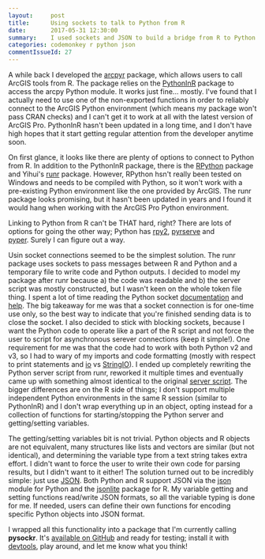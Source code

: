 ```yaml
---
layout:     post
title:      Using sockets to talk to Python from R
date:       2017-05-31 12:30:00
summary:    I used sockets and JSON to build a bridge from R to Python.
categories: codemonkey r python json
commentIssueId: 27
---
```


A while back I developed the [arcpyr](github.com/mkoohafkan/arcpyr) 
package, which allows users to call ArcGIS tools from R. The package relies 
on the [PythonInR](cran.r-project.org/package=PythonInR) package to 
access the arcpy Python module. It works just fine... mostly. I've found 
that I actually need to use one of the non-exported functions in order to
reliably connect to the ArcGIS Python environment (which means my package 
won't pass CRAN checks) and I can't get it to work at all with the latest
version of ArcGIS Pro. PythonInR hasn't been updated in a long time, and
I don't have high hopes that it start getting regular attention from the
developer anytime soon.

On first glance, it looks like there are plenty of options to connect to
Python from R. In addition to the PythonInR package, there is the 
[RPython](cran.r-project.org/package=rPython) package and Yihui's 
[runr](github.com/yihui/runr) package. However, RPython hsn't 
really been tested on Windows and needs to be compiled with Python, so it
won't work with a pre-existing Python environment like the one provided by 
ArcGIS. The runr package looks promising, but it hasn't been updated in
years and I found it would hang when working with the ArcGIS Pro Python
environment.

Linking to Python from R can't be THAT hard, right? There are lots of options
for going the other way; Python has [rpy2](rpy2.bitbucket.io), 
[pyrserve](pypi.python.org/pypi/pyRserve) and  
[pyper](pypi.python.org/pypi/PypeR/1.1.0). Surely I can figure out a way.

Usin socket connections seemed to be the simplest solution. The runr
package uses sockets to pass messages between R and Python and a 
temporary file to write code and Python outputs. I decided to model
my package after runr because a) the code was readable and b) the server
script was mostly constructed, but I wasn't keen on the whole token file
thing. I spent a lot of time reading the Python socket
[documentation](docs.python.org/3/library/socket.html) and
[help](https://docs.python.org/2/howto/sockets.html). The big takeaway for me
was that a socket connection is for one-time use only, so the best way to 
indicate that you're finished sending data is to close the socket. I also 
decided to stick with blocking sockets, because I want the Python code to
operate like a part of the R script and not force the user to script for
asynchronous serever connections (keep it simple!). One 
requirement for me was that the code had to work with both Python v2 and v3,
so I had to wary of my imports and code formatting (mostly with respect to 
print statements and [io](docs.python.org/3/library/io.html) vs
[StringIO](docs.python.org/2/library/stringio.html)). I ended up completely 
rewriting the Python server script from runr, reworked it multiple times and 
eventually came up with something almost identical to the original 
[server script](github.com/yihui/runr/blob/master/inst/lang/python_socket.py). 
The bigger differences are on the R side of things; I don't
support multiple independent Python environments in the same R session 
(similar to PythonInR) and I don't wrap everything up in an object, opting
instead for a collection of functions for starting/stopping the Python server
and getting/setting variables.

The getting/setting variables bit is not trivial. Python objects and R objects
are not equivalent, many structures like lists and vectors are similar 
(but not identical), and determining the variable type from a text string takes
extra effort. I didn't want to force the user to write their own code for parsing
results, but I didn't want to it either! The solution turned out to be incredibly 
simple: just use [JSON](www.json.org). Both Python and R support JSON via the 
[json](docs.python.org/3/library/json.html) module for Python and the 
[jsonlite](cran.r-project.org/package=jsonlite) package for R. My variable getting 
and setting functions read/write JSON formats, so all the variable typing is done 
for me. If needed, users can define their own functions for encoding specific Python 
objects into JSON format.

I wrapped all this functionality into a package that I'm currently calling 
**pysockr**. It's [available on GitHub](github.com/mkoohafkan/pysockr) and ready for
testing; install it with [devtools](cran.r-project.org/package=devtools), play around, 
and let me know what you think!
